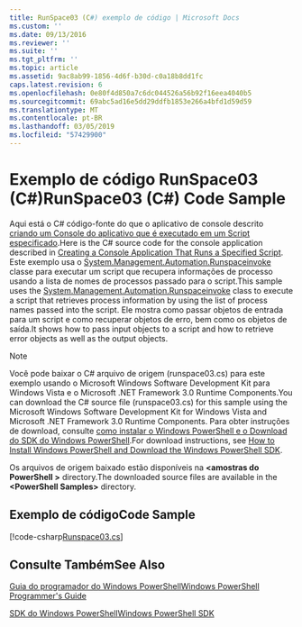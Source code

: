 ```yaml
---
title: RunSpace03 (C#) exemplo de código | Microsoft Docs
ms.custom: ''
ms.date: 09/13/2016
ms.reviewer: ''
ms.suite: ''
ms.tgt_pltfrm: ''
ms.topic: article
ms.assetid: 9ac8ab99-1856-4d6f-b30d-c0a18b8dd1fc
caps.latest.revision: 6
ms.openlocfilehash: 0e80f4d850a7c6dc044526a56b92f16eea4040b5
ms.sourcegitcommit: 69abc5ad16e5dd29ddfb1853e266a4bfd1d59d59
ms.translationtype: MT
ms.contentlocale: pt-BR
ms.lasthandoff: 03/05/2019
ms.locfileid: "57429900"
---
```

# <a name="runspace03-c-code-sample"></a><span data-ttu-id="0b281-102">Exemplo de código RunSpace03 (C#)</span><span class="sxs-lookup"><span data-stu-id="0b281-102">RunSpace03 (C#) Code Sample</span></span>

<span data-ttu-id="0b281-103">Aqui está o C# código-fonte do que o aplicativo de console descrito [criando um Console do aplicativo que é executado em um Script especificado](http://msdn.microsoft.com/en-us/a93e6006-36db-4bcc-b9da-c5bebf4ffd68).</span><span class="sxs-lookup"><span data-stu-id="0b281-103">Here is the C# source code for the console application described in [Creating a Console Application That Runs a Specified Script](http://msdn.microsoft.com/en-us/a93e6006-36db-4bcc-b9da-c5bebf4ffd68).</span></span> <span data-ttu-id="0b281-104">Este exemplo usa o [System.Management.Automation.Runspaceinvoke](/dotnet/api/System.Management.Automation.RunspaceInvoke) classe para executar um script que recupera informações de processo usando a lista de nomes de processos passado para o script.</span><span class="sxs-lookup"><span data-stu-id="0b281-104">This sample uses the [System.Management.Automation.Runspaceinvoke](/dotnet/api/System.Management.Automation.RunspaceInvoke) class to execute a script that retrieves process information by using the list of process names passed into the script.</span></span> <span data-ttu-id="0b281-105">Ele mostra como passar objetos de entrada para um script e como recuperar objetos de erro, bem como os objetos de saída.</span><span class="sxs-lookup"><span data-stu-id="0b281-105">It shows how to pass input objects to a script and how to retrieve error objects as well as the output objects.</span></span>

> [!NOTE]
> <span data-ttu-id="0b281-106">Você pode baixar o C# arquivo de origem (runspace03.cs) para este exemplo usando o Microsoft Windows Software Development Kit para Windows Vista e o Microsoft .NET Framework 3.0 Runtime Components.</span><span class="sxs-lookup"><span data-stu-id="0b281-106">You can download the C# source file (runspace03.cs) for this sample using the Microsoft Windows Software Development Kit for Windows Vista and Microsoft .NET Framework 3.0 Runtime Components.</span></span> <span data-ttu-id="0b281-107">Para obter instruções de download, consulte [como instalar o Windows PowerShell e o Download do SDK do Windows PowerShell](/powershell/developer/installing-the-windows-powershell-sdk).</span><span class="sxs-lookup"><span data-stu-id="0b281-107">For download instructions, see [How to Install Windows PowerShell and Download the Windows PowerShell SDK](/powershell/developer/installing-the-windows-powershell-sdk).</span></span>
>
> <span data-ttu-id="0b281-108">Os arquivos de origem baixado estão disponíveis na  **\<amostras do PowerShell >** directory.</span><span class="sxs-lookup"><span data-stu-id="0b281-108">The downloaded source files are available in the **\<PowerShell Samples>** directory.</span></span>

## <a name="code-sample"></a><span data-ttu-id="0b281-109">Exemplo de código</span><span class="sxs-lookup"><span data-stu-id="0b281-109">Code Sample</span></span>

[!code-csharp[Runspace03.cs](../../powershell-sdk-samples/SDK-2.0/csharp/Runspace03/Runspace03.cs#L11-L88 "Runspace03.cs")]

## <a name="see-also"></a><span data-ttu-id="0b281-110">Consulte Também</span><span class="sxs-lookup"><span data-stu-id="0b281-110">See Also</span></span>

[<span data-ttu-id="0b281-111">Guia do programador do Windows PowerShell</span><span class="sxs-lookup"><span data-stu-id="0b281-111">Windows PowerShell Programmer's Guide</span></span>](./windows-powershell-programmer-s-guide.md)

[<span data-ttu-id="0b281-112">SDK do Windows PowerShell</span><span class="sxs-lookup"><span data-stu-id="0b281-112">Windows PowerShell SDK</span></span>](../windows-powershell-reference.md)